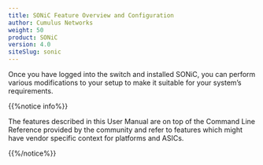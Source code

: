 ```yaml
---
title: SONiC Feature Overview and Configuration
author: Cumulus Networks
weight: 50
product: SONiC
version: 4.0
siteSlug: sonic
---
```


Once you have logged into the switch and installed SONiC, you can perform various modifications to your setup to make it suitable for your system’s requirements.

{{%notice info%}}

The features described in this User Manual are on top of the Command Line Reference provided by the community and refer to features which might have vendor specific context for platforms and ASICs.

{{%/notice%}}
